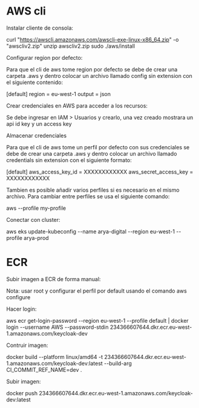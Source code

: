 # AWS cli

Instalar cliente de consola:

  curl "https://awscli.amazonaws.com/awscli-exe-linux-x86_64.zip" -o "awscliv2.zip"
  unzip awscliv2.zip
  sudo ./aws/install

Configurar region por defecto:

  Para que el cli de aws tome region por defecto se debe de crear una carpeta .aws y dentro colocar un archivo llamado config sin extension con el siguiente contenido:

  [default]
  region = eu-west-1
  output = json

Crear credenciales en AWS para acceder a los recursos:

Se debe ingresar en IAM > Usuarios y crearlo, una vez creado mostrara un api id key y un access key

Almacenar credenciales

Para que el cli de aws tome un perfil por defecto con sus credenciales se debe de crear una carpeta .aws y dentro colocar un archivo llamado credentials sin extension con el siguiente formato:

  [default]
  aws_access_key_id = XXXXXXXXXXXX
  aws_secret_access_key = XXXXXXXXXXXX

Tambien es posible añadir varios perfiles si es necesario en el mismo archivo. Para cambiar entre perfiles se usa el siguiente comando:

  aws --profile my-profile

Conectar con cluster:

  aws eks update-kubeconfig --name arya-digital --region eu-west-1 --profile arya-prod
  

# ECR

Subir imagen a ECR de forma manual:

Nota: usar root y configurar el perfil por default usando el comando aws configure

Hacer login:

  aws ecr get-login-password --region eu-west-1 --profile default | docker login --username AWS --password-stdin 234366607644.dkr.ecr.eu-west-1.amazonaws.com/keycloak-dev

Contruir imagen:

  docker build --platform linux/amd64 -t 234366607644.dkr.ecr.eu-west-1.amazonaws.com/keycloak-dev:latest --build-arg CI_COMMIT_REF_NAME=dev .

Subir imagen:

  docker push 234366607644.dkr.ecr.eu-west-1.amazonaws.com/keycloak-dev:latest

